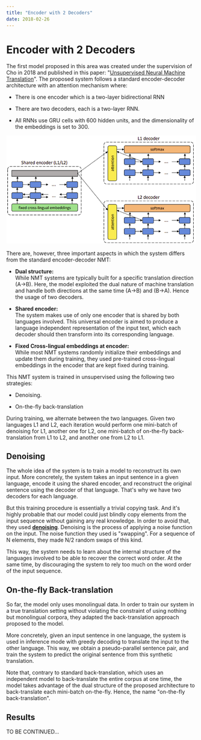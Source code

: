 ```yaml
---
title: "Encoder with 2 Decoders"
date: 2018-02-26
---
```


# Encoder with 2 Decoders
The first model proposed in this area was created under the supervision
of Cho in 2018 and published in this paper: "[Unsupervised Neural
Machine Translation](https://arxiv.org/pdf/1710.11041.pdf)". The
proposed system follows a standard encoder-decoder architecture with an
attention mechanism where:

-   There is one encoder which is a two-layer bidirectional RNN

-   There are two decoders, each is a two-layer RNN.

-   All RNNs use GRU cells with 600 hidden units, and the dimensionality
    of the embeddings is set to 300.

<div align="center">
    <img src="media/encoder_with_two_decoders/image1.png" width=750>
</div>

There are, however, three important aspects in which the system
differs from the standard encoder-decoder NMT:

-   **Dual structure:**\
    While NMT systems are typically built for a specific translation
    direction (A→B). Here, the model exploited the dual nature of
    machine translation and handle both directions at the same time
    (A→B) and (B→A). Hence the usage of two decoders.

-   **Shared encoder:**\
    The system makes use of only one encoder that is shared by both
    languages involved. This universal encoder is aimed to produce a
    language independent representation of the input text, which each
    decoder should then transform into its corresponding language.

-   **Fixed Cross-lingual embeddings at encoder:**\
    While most NMT systems randomly initialize their embeddings and
    update them during training, they used pre-trained cross-lingual
    embeddings in the encoder that are kept fixed during training.

This NMT system is trained in unsupervised using the following two
strategies:

-   Denoising.

-   On-the-fly back-translation

During training, we alternate between the two languages. Given two
languages L1 and L2, each iteration would perform one mini-batch of
denoising for L1, another one for L2, one mini-batch of on-the-fly
back-translation from L1 to L2, and another one from L2 to L1.

Denoising
---------

The whole idea of the system is to train a model to reconstruct its own
input. More concretely, the system takes an input sentence in a given
language, encode it using the shared encoder, and reconstruct the
original sentence using the decoder of that language. That's why we have
two decoders for each language.

But this training procedure is essentially a trivial copying task. And
it's highly probable that our model could just blindly copy elements
from the input sequence without gaining any real knowledge. In order to
avoid that, they used <u><strong>denoising</strong></u>. Denoising is the
process of applying a noise function on the input. The noise function they
used is "swapping". For a sequence of N elements, they made N/2 random
swaps of this kind.

This way, the system needs to learn about the internal structure of the
languages involved to be able to recover the correct word order. At the
same time, by discouraging the system to rely too much on the word order
of the input sequence.

On-the-fly Back-translation
---------------------------

So far, the model only uses monolingual data. In order to train our
system in a true translation setting without violating the constraint of
using nothing but monolingual corpora, they adapted the back-translation
approach proposed to the model.

More concretely, given an input sentence in one language, the system is
used in inference mode with greedy decoding to translate the input to
the other language. This way, we obtain a pseudo-parallel sentence pair,
and train the system to predict the original sentence from this
synthetic translation.

Note that, contrary to standard back-translation, which uses an
independent model to back-translate the entire corpus at one time, the
model takes advantage of the dual structure of the proposed architecture
to back-translate each mini-batch on-the-fly. Hence, the name
"on-the-fly back-translation".

Results
-------

TO BE CONTINUED\...
